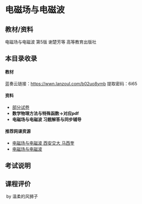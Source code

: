 # 电磁场与电磁波

## 教材/资料

电磁场与电磁波 第5版 谢楚芳等 高等教育出版社



## 本目录收录

#### 教材

蓝奏云链接：https://wwn.lanzoul.com/b02uo8ymb 提取密码：6i65

#### 资料

- [部分试卷](https://github.com/sunshineclover/HFUT-EISAT-CoursesData/tree/main/%E6%95%99%E6%9D%90%E8%B5%84%E6%96%99%E6%95%B4%E7%90%86/%E5%A4%A7%E4%BA%8C%E4%B8%8B/%E7%94%B5%E7%A3%81%E5%9C%BA%E4%B8%8E%E7%94%B5%E7%A3%81%E6%B3%A2/%E8%AF%95%E5%8D%B7)
- **数学物理方法与特殊函数→对应pdf**
- **电磁场与电磁波 习题解答与同步辅导**

#### 推荐网课资源

- [电磁场与电磁波 西安交大 马西奎](https://www.bilibili.com/video/BV1w7411T7oT?spm_id_from=333.999.0.0)
- [电磁场与电磁波](https://www.bilibili.com/video/BV1uV411H7xf?spm_id_from=333.999.0.0)



## 考试说明



## 课程评价



​																																													by 温柔的风狮子

